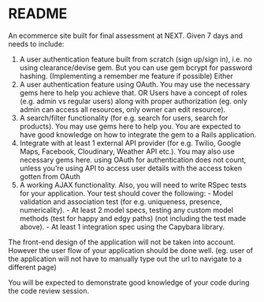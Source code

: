# README

An ecommerce site built for final assessment at NEXT. Given 7 days and needs to include:
1) A user authentication feature built from scratch (sign up/sign in), i.e. no using clearance/devise gem. But you can use gem bcrypt for password hashing. (Implementing a remember me feature if possible)
Either
2) A user authentication feature using OAuth. You may use the necessary gems here to help you achieve that. OR
Users have a concept of roles (e.g. admin vs regular users) along with proper authorization (eg. only admin can access all resources, only owner can edit resource).
3) A search/filter functionality (for e.g. search for users, search for products). You may use gems here to help you. You are expected to have good knowledge on how to integrate the gem to a Rails application.
4) Integrate with at least 1 external API provider (for e.g. Twilio, Google Maps, Facebook, Cloudinary, Weather API etc.). You may also use necessary gems here.
using OAuth for authentication does not count, unless you're using API to access user details with the access token gotten from OAuth
5) A working AJAX functionality.
Also, you will need to write RSpec tests for your application. Your test should cover the following: - Model validation and association test (for e.g. uniqueness, presence, numericality). - At least 2 model specs, testing any custom model methods (test for happy and edgy paths) (not including the test made above). - At least 1 integration spec using the Capybara library.

The front-end design of the application will not be taken into account. However the user flow of your application should be done well. (eg. user of the application will not have to manually type out the url to navigate to a different page)

You will be expected to demonstrate good knowledge of your code during the code review session.
